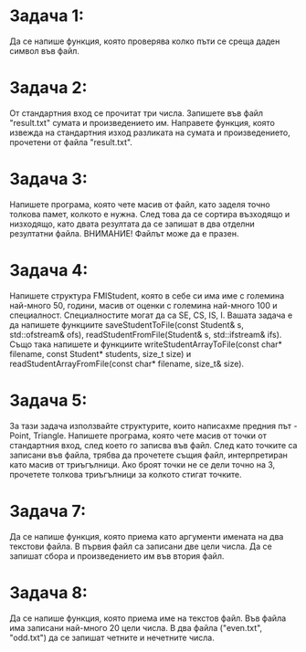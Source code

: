 # Задача 1: 
Да се напише функция, която проверява колко пъти се среща даден символ във файл.

# Задача 2: 
От стандартния вход се прочитат три числа. Запишете във файл "result.txt" сумата и произведението им. Направете функция, която извежда на стандартния изход разликата на сумата и произведението, прочетени от файла "result.txt".

# Задача 3: 
Напишете програма, която чете масив от файл, като заделя точно толкова памет, колкото е нужна. След това да се сортира възходящо и низходящо, като двата резултата да се запишат в два отделни резултатни файла. ВНИМАНИЕ! Файлът може да е празен.

# Задача 4: 
Напишете структура FMIStudent, която в себе си има име с големина най-много 50, години, масив от оценки с големина най-много 100 и специалност. Специалностите могат да са SE, CS, IS, I. Вашата задача е да напишете функциите saveStudentToFile(const Student& s, std::ofstream& ofs), readStudentFromFile(Student& s, std::ifstream& ifs). Също така напишете и функциите writeStudentArrayToFile(const char* filename, const Student* students, size_t size) и readStudentArrayFromFile(const char* filename, size_t& size).

# Задача 5: 
За тази задача използвайте структурите, които написахме предния път - Point, Triangle. Напишете програма, която чете масив от точки от стандартния вход, след което го записва във файл. След като точките са записани във файла, трябва да прочетете същия файл, интерпретиран като масив от триъгълници. Ако броят точки не се дели точно на 3, прочетете толкова триъгълници за колкото стигат точките.

# Задача 7:
Да се напише функция, която приема като аргументи имената на два текстови файла. В първия файл са записани две цели числа. Да се запишат сбора и произведението им във втория файл.

# Задача 8:
Да се напише функция, която приема име на текстов файл. Във файла има записани най-много 20 цели числа. В два файла ("even.txt", "odd.txt") да се запишат четните и нечетните числа.
